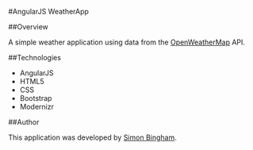 #AngularJS WeatherApp

##Overview

A simple weather application using data from the [OpenWeatherMap](http://openweathermap.org/API) API.

##Technologies

- AngularJS
- HTML5
- CSS
- Bootstrap
- Modernizr

##Author

This application was developed by [Simon Bingham](https://twitter.com/simonbingham).